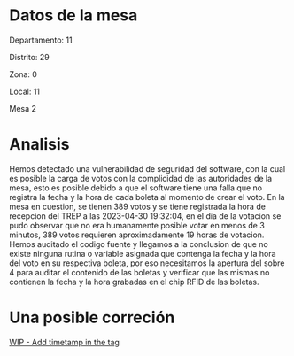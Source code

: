 # Datos de la mesa
Departamento: 11

Distrito: 29

Zona: 0

Local: 11

Mesa 2

# Analisis
Hemos detectado una vulnerabilidad de seguridad del software, con la cual es posible la carga de votos con la complicidad de las autoridades de la mesa, esto es posible debido a que el software tiene una falla que no registra la fecha y la hora de cada boleta al momento de crear el voto.
En la mesa en cuestion, se tienen 389 votos y se tiene registrada la hora de recepcion del TREP a las 2023-04-30 19:32:04, en el dia de la votacion se pudo observar que no era humanamente posible votar en menos de 3 minutos, 389 votos requieren aproximadamente 19 horas de votacion.
Hemos auditado el codigo fuente y llegamos a la conclusion de que no existe ninguna rutina o variable asignada que contenga la fecha y la hora del voto en su respectiva boleta, por eso necesitamos la apertura del sobre 4 para auditar el contenido de las boletas y verificar que las mismas no contienen la fecha y la hora grabadas en el chip RFID de las boletas.

# Una posible correción
[WIP - Add timetamp in the tag](https://github.com/johntitorpy/auditoria-elecciones-2023/pull/1#issue-1708809248)
